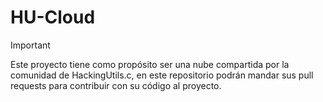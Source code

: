 # HU-Cloud
> [!IMPORTANT]
Este proyecto tiene como propósito ser una nube compartida por la comunidad de HackingUtils.c, en este repositorio podrán mandar sus pull requests para contribuir con su código al proyecto.
